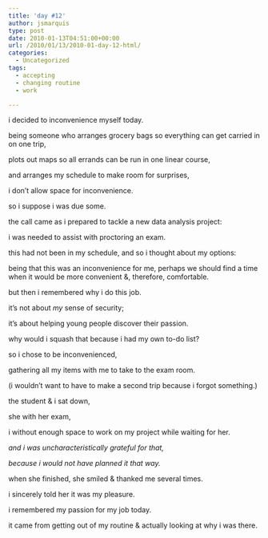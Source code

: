 ```yaml
---
title: 'day #12'
author: jsmarquis
type: post
date: 2010-01-13T04:51:00+00:00
url: /2010/01/13/2010-01-day-12-html/
categories:
  - Uncategorized
tags:
  - accepting
  - changing routine
  - work

---
```

i decided to inconvenience myself today.

  being someone who arranges grocery bags so everything can get carried in on one trip,

  plots out maps so all errands can be run in one linear course,

  and arranges my schedule to make room for surprises,

  i don&#8217;t allow space for inconvenience.


  so i suppose i was due some.


  the call came as i prepared to tackle a new data analysis project:

  i was needed to assist with proctoring an exam.

  this had not been in my schedule, and so i thought about my options:

  being that this was an inconvenience for me, perhaps we should find a time when it would be more convenient &, therefore, comfortable.


  but then i remembered why i do this job.

  it&#8217;s not about <i>my</i> sense of security;

  it&#8217;s about helping young people discover their passion.

  why would i squash that because i had my own to-do list?


  so i chose to be inconvenienced,

  gathering all my items with me to take to the exam room.

  (i wouldn&#8217;t want to have to make a second trip because i forgot something.)

  the student & i sat down,

  she with her exam,

  i without enough space to work on my project while waiting for her.


  <i>and i was uncharacteristically grateful for that,</i>

  <i>because i would not have planned it that way.</i>


  when she finished, she smiled & thanked me several times.

  i sincerely told her it was my pleasure.


  i remembered my passion for my job today.

  it came from getting out of my routine & actually looking at why i was there.